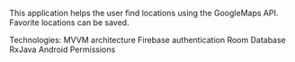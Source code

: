 This application helps the user find locations using the GoogleMaps API.  Favorite locations can be saved.

Technologies:
MVVM architecture
Firebase authentication
Room Database
RxJava
Android Permissions